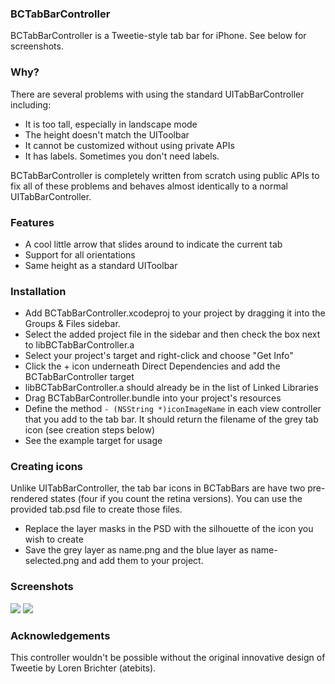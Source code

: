 ### BCTabBarController

BCTabBarController is a Tweetie-style tab bar for iPhone. See below for screenshots.


### Why?

There are several problems with using the standard UITabBarController including:

* It is too tall, especially in landscape mode
* The height doesn't match the UIToolbar
* It cannot be customized without using private APIs
* It has labels. Sometimes you don't need labels.

BCTabBarController is completely written from scratch using public APIs to fix all of these problems and behaves almost identically to a normal UITabBarController.

### Features

* A cool little arrow that slides around to indicate the current tab
* Support for all orientations
* Same height as a standard UIToolbar

### Installation
* Add BCTabBarController.xcodeproj to your project by dragging it into the Groups & Files sidebar.
* Select the added project file in the sidebar and then check the box next to libBCTabBarController.a
* Select your project's target and right-click and choose "Get Info"
* Click the + icon underneath Direct Dependencies and add the BCTabBarController target
* libBCTabBarController.a should already be in the list of Linked Libraries
* Drag BCTabBarController.bundle into your project's resources
* Define the method <code>- (NSString *)iconImageName</code> in each view controller that you add to the tab bar. It should return the filename of the grey tab icon (see creation steps below)
* See the example target for usage


### Creating icons
Unlike UITabBarController, the tab bar icons in BCTabBars are have two pre-rendered states (four if you count the retina versions). You can use the provided tab.psd file to create those files.

* Replace the layer masks in the PSD with the silhouette of the icon you wish to create
* Save the grey layer as name.png and the blue layer as name-selected.png and add them to your project. 


### Screenshots
![](http://imgur.com/b2AxI.png) ![](http://imgur.com/CWX5J.png)


### Acknowledgements
This controller wouldn't be possible without the original innovative design of Tweetie by Loren Brichter (atebits).